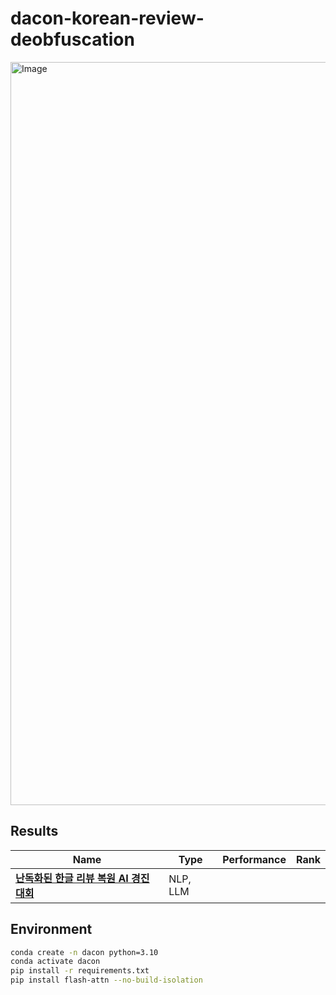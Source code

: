 # dacon-korean-review-deobfuscation
<img width="1189" alt="Image" src="https://github.com/user-attachments/assets/95cac8f8-7118-47c5-aee2-cc031846ce31" />

## Results
|Name|Type|Performance|Rank|
|---|---|---|---|
|**[난독화된 한글 리뷰 복원 AI 경진대회](https://dacon.io/competitions/official/236446/overview/description)**|NLP, LLM|||

## Environment
```bash
conda create -n dacon python=3.10
conda activate dacon
pip install -r requirements.txt
pip install flash-attn --no-build-isolation
```